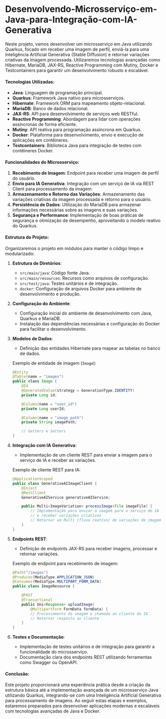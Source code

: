 # Desenvolvendo-Microsserviço-em-Java-para-Integração-com-IA-Generativa

Neste projeto, vamos desenvolver um microsserviço em Java utilizando Quarkus, focado em receber uma imagem de perfil, enviá-la para uma Inteligência Artificial Generativa (Stable Diffusion) e retornar variações criativas da imagem processada. Utilizaremos tecnologias avançadas como Hibernate, MariaDB, JAX-RS, Reactive Programming com Mutiny, Docker e Testcontainers para garantir um desenvolvimento robusto e escalável.

#### Tecnologias Utilizadas:
- **Java**: Linguagem de programação principal.
- **Quarkus**: Framework Java nativo para microsserviços.
- **Hibernate**: Framework ORM para mapeamento objeto-relacional.
- **MariaDB**: Banco de dados relacional.
- **JAX-RS**: API para desenvolvimento de serviços web RESTful.
- **Reactive Programming**: Abordagem para lidar com operações assíncronas de forma eficiente.
- **Mutiny**: API reativa para programação assíncrona em Quarkus.
- **Docker**: Plataforma para desenvolvimento, envio e execução de aplicações em contêineres.
- **Testcontainers**: Biblioteca Java para integração de testes com contêineres Docker.

#### Funcionalidades do Microsserviço:
1. **Recebimento de Imagem**: Endpoint para receber uma imagem de perfil do usuário.
2. **Envio para IA Generativa**: Integração com um serviço de IA via REST Client para processamento da imagem.
3. **Armazenamento e Retorno das Variações**: Armazenamento das variações criativas da imagem processada e retorno para o usuário.
4. **Persistência de Dados**: Utilização do MariaDB para armazenar informações necessárias sobre as imagens e suas variações.
5. **Segurança e Performance**: Implementação de boas práticas de segurança e otimização de desempenho, aproveitando o modelo reativo do Quarkus.

#### Estrutura do Projeto:
Organizaremos o projeto em módulos para manter o código limpo e modularizado:

1. **Estrutura de Diretórios**:
   - `src/main/java`: Código fonte Java.
   - `src/main/resources`: Recursos como arquivos de configuração.
   - `src/test/java`: Testes unitários e de integração.
   - `docker`: Configuração de arquivos Docker para ambiente de desenvolvimento e produção.

2. **Configuração do Ambiente**:
   - Configuração inicial do ambiente de desenvolvimento com Java, Quarkus e MariaDB.
   - Instalação das dependências necessárias e configuração do Docker para facilitar o desenvolvimento.

3. **Modelos de Dados**:
   - Definição das entidades Hibernate para mapear as tabelas no banco de dados.

   Exemplo de entidade de imagem (`Image`):
   ```java
   @Entity
   @Table(name = "images")
   public class Image {
       @Id
       @GeneratedValue(strategy = GenerationType.IDENTITY)
       private Long id;

       @Column(name = "user_id")
       private Long userId;

       @Column(name = "image_path")
       private String imagePath;

       // Getters e Setters
   }
   ```

4. **Integração com IA Generativa**:
   - Implementação de um cliente REST para enviar a imagem para o serviço de IA e receber as variações.

   Exemplo de cliente REST para IA:
   ```java
   @ApplicationScoped
   public class GenerativeAIImageClient {
       @Inject
       @RestClient
       GenerativeAIService generativeAIService;

       public Multi<ImageVariation> processImage(File imageFile) {
           // Implementação para enviar a imagem para o serviço de IA
           // e receber variações criativas
           // Retornar um Multi (fluxo reativo) de variações de imagem
       }
   }
   ```

5. **Endpoints REST**:
   - Definição de endpoints JAX-RS para receber imagens, processar e retornar variações.

   Exemplo de endpoint para recebimento de imagem:
   ```java
   @Path("/images")
   @Produces(MediaType.APPLICATION_JSON)
   @Consumes(MediaType.MULTIPART_FORM_DATA)
   public class ImageResource {

       @POST
       @Transactional
       public Uni<Response> uploadImage(
           @MultipartForm FormData formData) {
           // Processamento da imagem e chamada ao cliente da IA
           // Retornar resposta ao cliente
       }
   }
   ```

6. **Testes e Documentação**:
   - Implementação de testes unitários e de integração para garantir a funcionalidade do microsserviço.
   - Documentação clara dos endpoints REST utilizando ferramentas como Swagger ou OpenAPI.

#### Conclusão:
Este projeto proporcionará uma experiência prática desde a criação da estrutura básica até a implementação avançada de um microsserviço Java utilizando Quarkus, integrando-se com uma Inteligência Artificial Generativa para processamento de imagens. Ao seguir estas etapas e exemplos, estaremos preparados para desenvolver aplicações modernas e escaláveis com tecnologias avançadas de Java e Docker.
